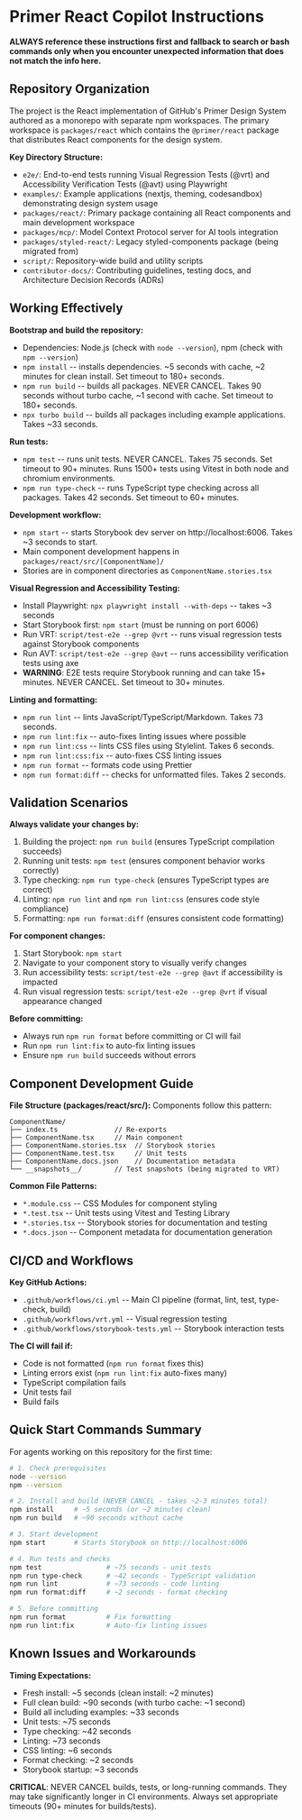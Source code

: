 # Primer React Copilot Instructions

**ALWAYS reference these instructions first and fallback to search or bash commands only when you encounter unexpected information that does not match the info here.**

## Repository Organization

The project is the React implementation of GitHub's Primer Design System authored as a monorepo with separate npm workspaces.
The primary workspace is `packages/react` which contains the `@primer/react` package that distributes React components for the design system.

**Key Directory Structure:**

- `e2e/`: End-to-end tests running Visual Regression Tests (@vrt) and Accessibility Verification Tests (@avt) using Playwright
- `examples/`: Example applications (nextjs, theming, codesandbox) demonstrating design system usage
- `packages/react/`: Primary package containing all React components and main development workspace
- `packages/mcp/`: Model Context Protocol server for AI tools integration
- `packages/styled-react/`: Legacy styled-components package (being migrated from)
- `script/`: Repository-wide build and utility scripts
- `contributor-docs/`: Contributing guidelines, testing docs, and Architecture Decision Records (ADRs)

## Working Effectively

**Bootstrap and build the repository:**

- Dependencies: Node.js (check with `node --version`), npm (check with `npm --version`)
- `npm install` -- installs dependencies. ~5 seconds with cache, ~2 minutes for clean install. Set timeout to 180+ seconds.
- `npm run build` -- builds all packages. NEVER CANCEL. Takes 90 seconds without turbo cache, ~1 second with cache. Set timeout to 180+ seconds.
- `npx turbo build` -- builds all packages including example applications. Takes ~33 seconds.

**Run tests:**

- `npm test` -- runs unit tests. NEVER CANCEL. Takes 75 seconds. Set timeout to 90+ minutes. Runs 1500+ tests using Vitest in both node and chromium environments.
- `npm run type-check` -- runs TypeScript type checking across all packages. Takes 42 seconds. Set timeout to 60+ minutes.

**Development workflow:**

- `npm start` -- starts Storybook dev server on http://localhost:6006. Takes ~3 seconds to start.
- Main component development happens in `packages/react/src/[ComponentName]/`
- Stories are in component directories as `ComponentName.stories.tsx`

**Visual Regression and Accessibility Testing:**

- Install Playwright: `npx playwright install --with-deps` -- takes ~3 seconds
- Start Storybook first: `npm start` (must be running on port 6006)
- Run VRT: `script/test-e2e --grep @vrt` -- runs visual regression tests against Storybook components
- Run AVT: `script/test-e2e --grep @avt` -- runs accessibility verification tests using axe
- **WARNING**: E2E tests require Storybook running and can take 15+ minutes. NEVER CANCEL. Set timeout to 30+ minutes.

**Linting and formatting:**

- `npm run lint` -- lints JavaScript/TypeScript/Markdown. Takes 73 seconds.
- `npm run lint:fix` -- auto-fixes linting issues where possible
- `npm run lint:css` -- lints CSS files using Stylelint. Takes 6 seconds.
- `npm run lint:css:fix` -- auto-fixes CSS linting issues
- `npm run format` -- formats code using Prettier
- `npm run format:diff` -- checks for unformatted files. Takes 2 seconds.

## Validation Scenarios

**Always validate your changes by:**

1. Building the project: `npm run build` (ensures TypeScript compilation succeeds)
2. Running unit tests: `npm test` (ensures component behavior works correctly)
3. Type checking: `npm run type-check` (ensures TypeScript types are correct)
4. Linting: `npm run lint` and `npm run lint:css` (ensures code style compliance)
5. Formatting: `npm run format:diff` (ensures consistent code formatting)

**For component changes:**

1. Start Storybook: `npm start`
2. Navigate to your component story to visually verify changes
3. Run accessibility tests: `script/test-e2e --grep @avt` if accessibility is impacted
4. Run visual regression tests: `script/test-e2e --grep @vrt` if visual appearance changed

**Before committing:**

- Always run `npm run format` before committing or CI will fail
- Run `npm run lint:fix` to auto-fix linting issues
- Ensure `npm run build` succeeds without errors

## Component Development Guide

**File Structure (packages/react/src/):**
Components follow this pattern:

```
ComponentName/
├── index.ts              // Re-exports
├── ComponentName.tsx     // Main component
├── ComponentName.stories.tsx  // Storybook stories
├── ComponentName.test.tsx     // Unit tests
├── ComponentName.docs.json    // Documentation metadata
└── __snapshots__/        // Test snapshots (being migrated to VRT)
```

**Common File Patterns:**

- `*.module.css` -- CSS Modules for component styling
- `*.test.tsx` -- Unit tests using Vitest and Testing Library
- `*.stories.tsx` -- Storybook stories for documentation and testing
- `*.docs.json` -- Component metadata for documentation generation

## CI/CD and Workflows

**Key GitHub Actions:**

- `.github/workflows/ci.yml` -- Main CI pipeline (format, lint, test, type-check, build)
- `.github/workflows/vrt.yml` -- Visual regression testing
- `.github/workflows/storybook-tests.yml` -- Storybook interaction tests

**The CI will fail if:**

- Code is not formatted (`npm run format` fixes this)
- Linting errors exist (`npm run lint:fix` auto-fixes many)
- TypeScript compilation fails
- Unit tests fail
- Build fails

## Quick Start Commands Summary

For agents working on this repository for the first time:

```bash
# 1. Check prerequisites
node --version
npm --version

# 2. Install and build (NEVER CANCEL - takes ~2-3 minutes total)
npm install     # ~5 seconds (or ~2 minutes clean)
npm run build   # ~90 seconds without cache

# 3. Start development
npm start       # Starts Storybook on http://localhost:6006

# 4. Run tests and checks
npm test                # ~75 seconds - unit tests
npm run type-check      # ~42 seconds - TypeScript validation
npm run lint            # ~73 seconds - code linting
npm run format:diff     # ~2 seconds - format checking

# 5. Before committing
npm run format          # Fix formatting
npm run lint:fix        # Auto-fix linting issues
```

## Known Issues and Workarounds

**Timing Expectations:**

- Fresh install: ~5 seconds (clean install: ~2 minutes)
- Full clean build: ~90 seconds (with turbo cache: ~1 second)
- Build all including examples: ~33 seconds
- Unit tests: ~75 seconds
- Type checking: ~42 seconds
- Linting: ~73 seconds
- CSS linting: ~6 seconds
- Format checking: ~2 seconds
- Storybook startup: ~3 seconds

**CRITICAL**: NEVER CANCEL builds, tests, or long-running commands. They may take significantly longer in CI environments. Always set appropriate timeouts (90+ minutes for builds/tests).
